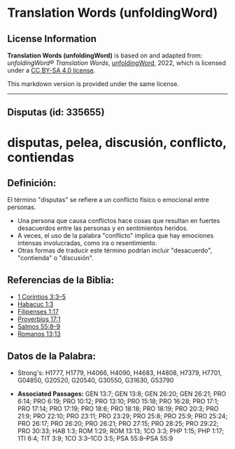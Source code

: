 # Translation Words (unfoldingWord)

## License Information

**Translation Words (unfoldingWord)** is based on and adapted from: _unfoldingWord® Translation Words_, [unfoldingWord](https://unfoldingword.org/utw), 2022, which is licensed under a [CC BY-SA 4.0 license](https://creativecommons.org/licenses/by-sa/4.0/legalcode.en).

This markdown version is provided under the same license.



--------------------------------

## Disputas (id: 335655)

disputas, pelea, discusión, conflicto, contiendas
=================================================

Definición:
-----------

El término "disputas" se refiere a un conflicto físico o emocional entre personas.

* Una persona que causa conflictos hace cosas que resultan en fuertes desacuerdos entre las personas y en sentimientos heridos.
* A veces, el uso de la palabra "conflicto" implica que hay emociones intensas involucradas, como ira o resentimiento.
* Otras formas de traducir este término podrían incluir "desacuerdo", "contienda" o "discusión".

Referencias de la Biblia:
-------------------------

* [1 Corintios 3:3–5](https://ref.ly/1Cor3:3-1Cor3:5)
* [Habacuc 1:3](https://ref.ly/Hab1:3)
* [Filipenses 1:17](https://ref.ly/Phil1:17)
* [Proverbios 17:1](https://ref.ly/Prov17:1)
* [Salmos 55:8–9](https://ref.ly/Ps55:8-Ps55:9)
* [Romanos 13:13](https://ref.ly/Rom13:13)

Datos de la Palabra:
--------------------

* Strong's: H1777, H1779, H4066, H4090, H4683, H4808, H7379, H7701, G04850, G20520, G20540, G30550, G31630, G53790

* **Associated Passages:** GEN 13:7; GEN 13:8; GEN 26:20; GEN 26:21; PRO 6:14; PRO 6:19; PRO 10:12; PRO 13:10; PRO 15:18; PRO 16:28; PRO 17:1; PRO 17:14; PRO 17:19; PRO 18:6; PRO 18:18; PRO 18:19; PRO 20:3; PRO 21:9; PRO 22:10; PRO 23:11; PRO 23:29; PRO 25:8; PRO 25:9; PRO 25:24; PRO 26:17; PRO 26:20; PRO 26:21; PRO 27:15; PRO 28:25; PRO 29:22; PRO 30:33; HAB 1:3; ROM 1:29; ROM 13:13; 1CO 3:3; PHP 1:15; PHP 1:17; 1TI 6:4; TIT 3:9; 1CO 3:3–1CO 3:5; PSA 55:8–PSA 55:9

